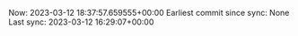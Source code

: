 Now: 2023-03-12 18:37:57.659555+00:00 Earliest commit since sync: None Last sync: 2023-03-12 16:29:07+00:00
